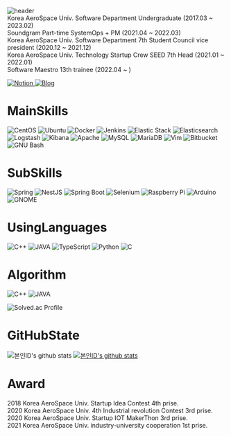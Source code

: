 ![header](https://capsule-render.vercel.app/api?type=soft&color=288C28&height=300&section=header&text=VIDIGUMMY&fontSize=90&animation=scaleIn)
<br>
Korea AeroSpace Univ. Software Department Undergraduate (2017.03 ~ 2023.02) <br>
Soundgram Part-time SystemOps + PM (2021.04 ~ 2022.03) <br>
Korea AeroSpace Univ. Software Department 7th Student Council vice president (2020.12 ~ 2021.12) <br>
Korea AeroSpace Univ. Technology Startup Crew SEED 7th Head (2021.01 ~ 2022.01) <br>
Software Maestro 13th trainee (2022.04 ~ ) <br>

<a href = "https://vidigummy.notion.site/e445c97e5bd445969c5a30ceef5fe44d"> <img alt="Notion" src ="https://img.shields.io/badge/Notion-FFFFFF.svg?&style=for-the-badge&logo=Notion&logoColor=black"/></a><a href = "https://vidi-programming.tistory.com/"> <img alt="Blog" src ="https://img.shields.io/badge/Blog-FF5722.svg?&style=for-the-badge&logo=TV Time&logoColor=white"/></a>
<h1>MainSkills</h1>

<img alt="CentOS" src ="https://img.shields.io/badge/CentOS-262577.svg?&style=for-the-badge&logo=CentOS&logoColor=white"/> <img alt="Ubuntu" src ="https://img.shields.io/badge/Ubuntu-E95420.svg?&style=for-the-badge&logo=Ubuntu&logoColor=white"/> <img alt="Docker" src ="https://img.shields.io/badge/Docker-24496ED.svg?&style=for-the-badge&logo=Docker&logoColor=white"/> <img alt="Jenkins" src ="https://img.shields.io/badge/Jenkins-D24939.svg?&style=for-the-badge&logo=Jenkins&logoColor=white"/> <img alt="Elastic Stack" src ="https://img.shields.io/badge/Elastic Stack-005571.svg?&style=for-the-badge&logo=Elastic Stack&logoColor=white"/> <img alt="Elasticsearch" src ="https://img.shields.io/badge/Elasticsearch-005571.svg?&style=for-the-badge&logo=Elasticsearch&logoColor=white"/> <img alt="Logstash" src ="https://img.shields.io/badge/Logstash-005571.svg?&style=for-the-badge&logo=Logstash&logoColor=white"/> <img alt="Kibana" src ="https://img.shields.io/badge/Kibana-005571.svg?&style=for-the-badge&logo=Kibana&logoColor=white"/> <img alt="Apache" src ="https://img.shields.io/badge/Apache-D22128.svg?&style=for-the-badge&logo=Apache&logoColor=white"/> <img alt="MySQL" src ="https://img.shields.io/badge/MySQL-4479A1.svg?&style=for-the-badge&logo=MySQL&logoColor=white"/> <img alt="MariaDB" src ="https://img.shields.io/badge/MariaDB-003545.svg?&style=for-the-badge&logo=MariaDB&logoColor=white"/> <img alt="Vim" src ="https://img.shields.io/badge/Vim-019733.svg?&style=for-the-badge&logo=Vim&logoColor=white"/> <img alt="Bitbucket" src ="https://img.shields.io/badge/Bitbucket-0032CC.svg?&style=for-the-badge&logo=Bitbucket&logoColor=white"/> <img alt="GNU Bash" src ="https://img.shields.io/badge/GNU Bash-4EAA25.svg?&style=for-the-badge&logo=GNU Bash&logoColor=white"/>

<h1>SubSkills</h1>

<img alt="Spring" src ="https://img.shields.io/badge/Spring-6DB33F.svg?&style=for-the-badge&logo=Spring&logoColor=white"/> <img alt="NestJS" src ="https://img.shields.io/badge/NestJS-E0234E.svg?&style=for-the-badge&logo=NestJS&logoColor=white"/> <img alt="Spring Boot" src ="https://img.shields.io/badge/Spring Boot-6DB33F.svg?&style=for-the-badge&logo=Spring Boot&logoColor=white"/> <img alt="Selenium" src ="https://img.shields.io/badge/Selenium-43B02A.svg?&style=for-the-badge&logo=Selenium&logoColor=white"/> <img alt="Raspberry Pi" src ="https://img.shields.io/badge/Raspberry Pi-A22846.svg?&style=for-the-badge&logo=Raspberry Pi&logoColor=white"/> <img alt="Arduino" src ="https://img.shields.io/badge/Arduino-00979D.svg?&style=for-the-badge&logo=Arduino&logoColor=white"/> <img alt="GNOME" src ="https://img.shields.io/badge/GNOME-4A86CF.svg?&style=for-the-badge&logo=GNOME&logoColor=white"/>

<h1>UsingLanguages</h1>

<img alt="C++" src ="https://img.shields.io/badge/C++-00599C.svg?&style=for-the-badge&logo=C++&logoColor=white"/> <img alt="JAVA" src ="https://img.shields.io/badge/JAVA-007396.svg?&style=for-the-badge&logo=JAVA&logoColor=white"/> <img alt="TypeScript" src ="https://img.shields.io/badge/TypeScript-3178C6.svg?&style=for-the-badge&logo=TypeScript&logoColor=white"/> <img alt="Python" src ="https://img.shields.io/badge/Python-3776AB.svg?&style=for-the-badge&logo=Python&logoColor=white"/> <img alt="C" src ="https://img.shields.io/badge/C-A8B9CC.svg?&style=for-the-badge&logo=C&logoColor=white"/>

<h1>Algorithm</h1>

<img alt="C++" src ="https://img.shields.io/badge/C++-00599C.svg?&style=for-the-badge&logo=C++&logoColor=white"/> <img alt="JAVA" src ="https://img.shields.io/badge/JAVA-007396.svg?&style=for-the-badge&logo=JAVA&logoColor=white"/>

![Solved.ac Profile](http://mazassumnida.wtf/api/v2/generate_badge?boj=vidigummy)


<h1>GitHubState</h1>

![본인ID's github stats](https://github-readme-stats.vercel.app/api?username=vidigummy&show_icons=true)
[![본인ID's github stats](https://github-readme-stats.vercel.app/api/top-langs/?username=vidigummy&show_icons=true&hide_border=true&title_color=004386&icon_color=004386&layout=compact)](https://github.com/vidigummy)

<h1>Award</h1>

2018 Korea AeroSpace Univ. Startup Idea Contest 4th prise.
<br>
2020 Korea AeroSpace Univ. 4th Industrial revolution Contest 3rd prise.
<br>
2020 Korea AeroSpace Univ. Startup IOT MakerThon 3rd prise.
<br>
2021 Korea AeroSpace Univ. industry-university cooperation 1st prise.
<br>


